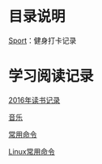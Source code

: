 # 目录说明

[Sport](Sport)：健身打卡记录

# 学习阅读记录

[2016年读书记录](2016年读书记录.md)

[音乐](./音乐.md)

[常用命令](./Windows常用命令.md)

[Linux常用命令](./Linux常用命令.md)

